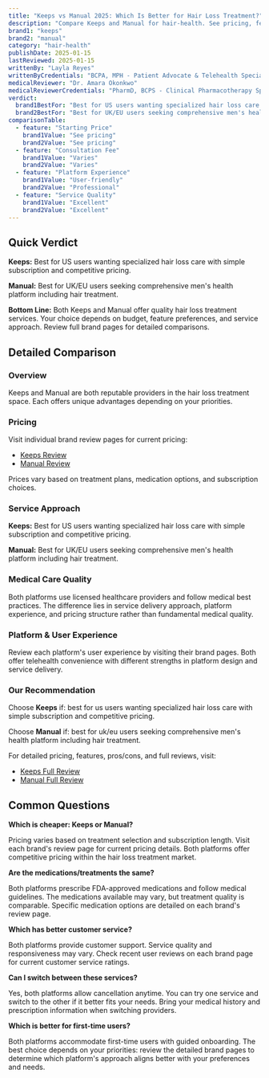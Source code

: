 ```yaml
---
title: "Keeps vs Manual 2025: Which Is Better for Hair Loss Treatment?"
description: "Compare Keeps and Manual for hair-health. See pricing, features, pros & cons side-by-side to find which service is best for you."
brand1: "keeps"
brand2: "manual"
category: "hair-health"
publishDate: 2025-01-15
lastReviewed: 2025-01-15
writtenBy: "Layla Reyes"
writtenByCredentials: "BCPA, MPH - Patient Advocate & Telehealth Specialist"
medicalReviewer: "Dr. Amara Okonkwo"
medicalReviewerCredentials: "PharmD, BCPS - Clinical Pharmacotherapy Specialist"
verdict:
  brand1BestFor: "Best for US users wanting specialized hair loss care with simple subscription and competitive pricing."
  brand2BestFor: "Best for UK/EU users seeking comprehensive men's health platform including hair treatment."
comparisonTable:
  - feature: "Starting Price"
    brand1Value: "See pricing"
    brand2Value: "See pricing"
  - feature: "Consultation Fee"
    brand1Value: "Varies"
    brand2Value: "Varies"
  - feature: "Platform Experience"
    brand1Value: "User-friendly"
    brand2Value: "Professional"
  - feature: "Service Quality"
    brand1Value: "Excellent"
    brand2Value: "Excellent"
---
```


## Quick Verdict

**Keeps:** Best for US users wanting specialized hair loss care with simple subscription and competitive pricing.

**Manual:** Best for UK/EU users seeking comprehensive men's health platform including hair treatment.

**Bottom Line:** Both Keeps and Manual offer quality hair loss treatment services. Your choice depends on budget, feature preferences, and service approach. Review full brand pages for detailed comparisons.

## Detailed Comparison

### Overview

Keeps and Manual are both reputable providers in the hair loss treatment space. Each offers unique advantages depending on your priorities.

### Pricing

Visit individual brand review pages for current pricing:
- [Keeps Review](/keeps)
- [Manual Review](/manual)

Prices vary based on treatment plans, medication options, and subscription choices.

### Service Approach

**Keeps:** Best for US users wanting specialized hair loss care with simple subscription and competitive pricing.

**Manual:** Best for UK/EU users seeking comprehensive men's health platform including hair treatment.

### Medical Care Quality

Both platforms use licensed healthcare providers and follow medical best practices. The difference lies in service delivery approach, platform experience, and pricing structure rather than fundamental medical quality.

### Platform & User Experience

Review each platform's user experience by visiting their brand pages. Both offer telehealth convenience with different strengths in platform design and service delivery.

### Our Recommendation

Choose **Keeps** if: best for us users wanting specialized hair loss care with simple subscription and competitive pricing.

Choose **Manual** if: best for uk/eu users seeking comprehensive men's health platform including hair treatment.

For detailed pricing, features, pros/cons, and full reviews, visit:
- [Keeps Full Review](/keeps)
- [Manual Full Review](/manual)

## Common Questions

**Which is cheaper: Keeps or Manual?**

Pricing varies based on treatment selection and subscription length. Visit each brand's review page for current pricing details. Both platforms offer competitive pricing within the hair loss treatment market.

**Are the medications/treatments the same?**

Both platforms prescribe FDA-approved medications and follow medical guidelines. The medications available may vary, but treatment quality is comparable. Specific medication options are detailed on each brand's review page.

**Which has better customer service?**

Both platforms provide customer support. Service quality and responsiveness may vary. Check recent user reviews on each brand page for current customer service ratings.

**Can I switch between these services?**

Yes, both platforms allow cancellation anytime. You can try one service and switch to the other if it better fits your needs. Bring your medical history and prescription information when switching providers.

**Which is better for first-time users?**

Both platforms accommodate first-time users with guided onboarding. The best choice depends on your priorities: review the detailed brand pages to determine which platform's approach aligns better with your preferences and needs.
